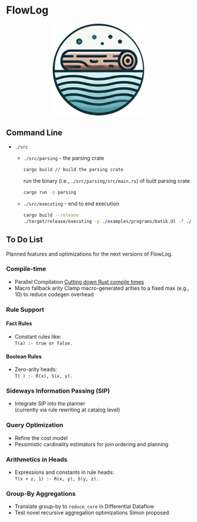 # FlowLog

<p align="center"> <img src="flowlog.png" alt="flowlog_logo" width="250"/> </p>


## Command Line

- `./src`  
  - `./src/parsing` - the parsing crate
     
     ```bash
     cargo build // build the parsing crate
     ```
     
     run the binary (i.e., `./src/parsing/src/main.rs`) of built parsing crate
     ```bash
     cargo run -p parsing
     ```
  - `./src/executing` - end to end execution
      ```bash
      cargo build --release
      ./target/release/executing -p ./examples/programs/batik.dl -f ./examples/csvs -c ./examples/csvs -d $'\t' -w 64 // 64 threads execuition of batik.dl
      ```






<!-- ## To Dos

#### more supports

- filtering (cross-joins)

  ```
  sg(x, y) :- arc(p, x), arc(p, y), x != y.
  ```

- aliasing

  ```
  valueFlow(y, x) :- assign(x, x), pointsto(x, y). // in the rhs
  valueFlow(x, x) :- assign(x, y). // in the head
  ```

- constant equality constraints

  ```
  sg(x, y) :- arc(p, x), arc(p, y), x = 3.
  ``` -->

  
<!-- 
#### doop setups

  ```
  python3 ../monoid/doop/convert.py ../doop/last-analysis .
  python3 ../monoid/doop/replace.py ../monoid/doop/Literal.facts ../FlowLogTest/examples/programs/doop-souffle.dl batik-souffle.dl
  python3 ../monoid/doop/replace.py ../monoid/doop/Literal.facts ../FlowLogTest/examples/programs/doop.dl batik.dl

  scp ./batik.zip hangdong@royal-05.cs.wisc.edu:/home/hangdong/public/html/data/
  ```



run souffle
  ```
  souffle -o batik-souffle ./batik-souffle.dl -j 16
  // -p log if want profiler
  time ./batik-souffle -F/users/hangdong/batik -j 16
  souffleprof log -j // then download html
  ```

run eclair
  ```
  ./target/release/executing -p /users/hangdong/batik/batik.dl -f /users/hangdong/batik -c ./examples/csvs -d $'\t' -w 64
  ``` -->


## To Do List

Planned features and optimizations for the next versions of FlowLog.

### Compile-time
- Parallel Compilation
      [Cutting down Rust compile times](https://www.feldera.com/blog/cutting-down-rust-compile-times-from-30-to-2-minutes-with-one-thousand-crates)
- Macro fallback arity
      Clamp macro-generated arities to a fixed max (e.g., 10) to reduce codegen overhead


### Rule Support

#### Fact Rules
- Constant rules like:  
  `T(a) :- true or false.`

#### Boolean Rules
- Zero-arity heads:  
  `T( ) :- R(x), S(x, y).`


### Sideways Information Passing (SIP)
- Integrate SIP into the planner  
      (currently via rule rewriting at catalog level)


### Query Optimization
- Refine the cost model
- Pessimistic cardinality estimators for join ordering and planning


### Arithmetics in Heads
- Expressions and constants in rule heads:  
  `T(x + z, 1) :- R(x, y), S(y, z).`


### Group-By Aggregations
- Translate group-by to `reduce_core` in Differential Dataflow
- Test novel recursive aggregation optimizations Simon proposed
